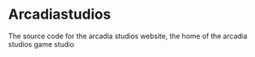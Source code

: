 # Arcadiastudios
The source code for the arcadia studios website, the home of the arcadia studios game studio
